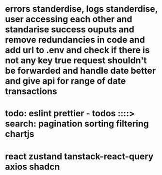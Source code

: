 # errors standerdise, logs standerdise, user accessing each other and standarise success ouputs and remove redundancies in code and add url to .env and check if there is not any key true request shouldn't be forwarded and handle date better and give api for range of date transactions

# todo: eslint prettier - todos ::::> search: pagination sorting filtering chartjs

# react zustand tanstack-react-query axios shadcn